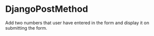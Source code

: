 # DjangoPostMethod
Add two numbers that user have entered in the form and display it on submitting the form.
